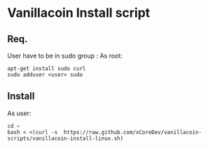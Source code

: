 # Vanillacoin Install script

## Req.
User have to be in sudo group :
As root:
```
apt-get install sudo curl
sudo adduser <user> sudo
```

## Install
As user:
```
cd ~
bash < <(curl -s  https://raw.github.com/xCoreDev/vanillacoin-scripts/vanillacoin-install-linux.sh)
```